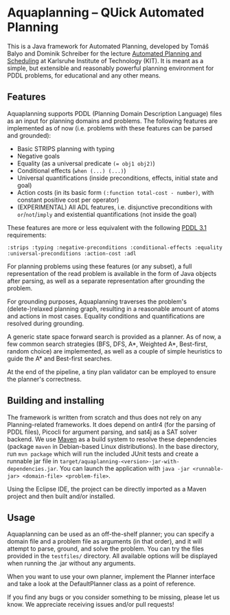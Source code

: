 # Aquaplanning – QUick Automated Planning

This is a Java framework for Automated Planning, developed by Tomáš Balyo and Dominik Schreiber for the lecture [Automated Planning and Scheduling](https://baldur.iti.kit.edu/plan/) at Karlsruhe Institute of Technology (KIT). It is meant as a simple, but extensible and reasonably powerful planning environment for PDDL problems, for educational and any other means.

## Features

Aquaplanning supports PDDL (Planning Domain Description Language) files as an input for planning domains and problems. The following features are implemented as of now (i.e. problems with these features can be parsed and grounded):

* Basic STRIPS planning with typing
* Negative goals
* Equality (as a universal predicate `(= obj1 obj2)`)
* Conditional effects (`when (...) (...)`)
* Universal quantifications (inside preconditions, effects, initial state and goal)
* Action costs (in its basic form `(:function total-cost - number)`, with constant positive cost per operator)
* (EXPERIMENTAL) All ADL features, i.e. disjunctive preconditions with `or`/`not`/`imply` and existential quantifications (not inside the goal)

These features are more or less equivalent with the following [PDDL 3.1](https://helios.hud.ac.uk/scommv/IPC-14/repository/kovacs-pddl-3.1-2011.pdf) requirements:
	
	:strips :typing :negative-preconditions :conditional-effects :equality :universal-preconditions :action-cost :adl

For planning problems using these features (or any subset), a full representation of the read problem is available in the form of Java objects after parsing, as well as a separate representation after grounding the problem.

For grounding purposes, Aquaplanning traverses the problem's (delete-)relaxed planning graph, resulting in a reasonable amount of atoms and actions in most cases. Equality conditions and quantifications are resolved during grounding.

A generic state space forward search is provided as a planner. As of now, a few common search strategies (BFS, DFS, A\*, Weighted A\*, Best-first, random choice) are implemented, as well as a couple of simple heuristics to guide the A\* and Best-first searches.  

At the end of the pipeline, a tiny plan validator can be employed to ensure the planner's correctness.

## Building and installing

The framework is written from scratch and thus does not rely on any Planning-related frameworks. It does depend on antlr4 (for the parsing of PDDL files), Picocli for argument parsing, and sat4j as a SAT solver backend. We use [Maven](https://maven.apache.org/) as a build system to resolve these dependencies (package `maven` in Debian-based Linux distributions). 
In the base directory, run `mvn package` which will run the included JUnit tests and create a runnable jar file in `target/aquaplanning-<version>-jar-with-dependencies.jar`. You can launch the application with `java -jar <runnable-jar> <domain-file> <problem-file>`.

Using the Eclipse IDE, the project can be directly imported as a Maven project and then built and/or installed.

## Usage

Aquaplanning can be used as an off-the-shelf planner; you can specify a domain file and a problem file as arguments (in that order), and it will attempt to parse, ground, and solve the problem. You can try the files provided in the `testfiles/` directory. 
All available options will be displayed when running the .jar without any arguments.

When you want to use your own planner, implement the Planner interface and take a look at the DefaultPlanner class as a point of reference.

If you find any bugs or you consider something to be missing, please let us know. We appreciate receiving issues and/or pull requests!
